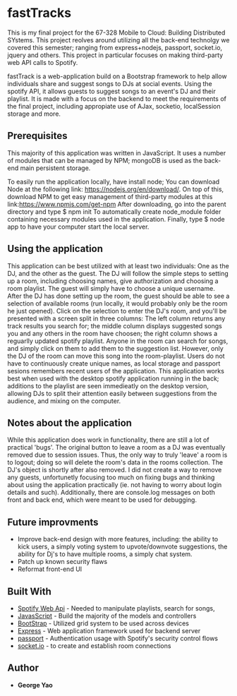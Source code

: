# fastTracks

This is my final project for the 67-328 Mobile to Cloud: Building Distributed SYstems. This project reolves around utilizing all the back-end technolgy we covered this semester; ranging from express+nodejs, passport, socket.io, jquery and others. This project in particular focuses on making third-party web API calls to Spotify. 

fastTrack is a web-application build on a Bootstrap framework to help allow individuals share and suggest songs to DJs at social events. Using the spotify API, it allows guests to suggest songs to an event's DJ and their playlist. It is made with a focus on the backend to meet the requirements of the final project, including appropiate use of AJax, socketio, localSession storage and more. 

## Prerequisites
This majority of this application was written in JavaScript. It uses a number of modules that can be managed by NPM; mongoDB is used as the back-end main persistent storage. 

To easily run the application locally, have install node; You can download Node at the following link: https://nodejs.org/en/download/. 
 On top of this, download NPM to get easy management of third-party modules at this link:https://www.npmjs.com/get-npm
After downloading, go into the parent directory and type
  $ npm init
To automatically create node_module folder containing necessary modules used in the application. Finally, type 
  $ node app
to have your computer start the local server. 

## Using the application
This application can be best utilized with at least two individuals: One as the DJ, and the other as the guest. The DJ will follow the simple steps to setting up a room, including choosing names, give authorization and choosing a room playlist. The guest will simply have to choose a unique username. After the DJ has done setting up the room, the guest should be able to see a selection of available rooms (run locally, it would probably only be the room he just opened). Click on the selection to enter the DJ's room, and you'll be presented with a screen split in three columns: The left column returns any track results you search for; the middle column displays suggested songs you and any others in the room have choosen; the right column shows a reguarlly updated spotify playlist. Anyone in the room can search for songs, and simply click on them to add them to the suggestion list. However, only the DJ of the room can move this song into the room-playlist. Users do not have to continuously create unique names, as local storage and passport sesions remembers recent users of the application. This application works best when used with the desktop spotify application running in the back; additions to the playlist are seen immedieatly on the desktop version, allowing DJs to split their attention easily between suggestions from the audience, and mixing on the computer.

## Notes about the application
While this application does work in functionality, there are still a lot of practical 'bugs'. The original button to leave a room as a DJ was eventually removed due to session issues. Thus, the only way to truly 'leave' a room is to logout; doing so will delete the room's data in the rooms collection. The DJ's object is shortly after also removed. I did not create a way to remove any guests, unfortunetly focusing too much on fixing bugs and thinking about using the application practically (ie. not having to worry about login details and such). Additionally, there are console.log messages on both front and back end, which were meant to be used for debugging. 

## Future improvments
* Improve back-end design with more features, including: the ability to kick users, a simply voting system to upvote/downvote suggestions, the ability for Dj's to have multiple rooms, a simply chat system. 
* Patch up known security flaws
* Reformat front-end UI 

## Built With
* [Spotify Web Api](https://developer.spotify.com/web-api/) - Needed to manipulate playlists, search for songs, 
* [JavasScript](https://www.javascript.com/) - Build the majority of the models and controllers 
* [BootStrap](https://getbootstrap.com/) - Utilized grid system to be used across devices
* [Express](https://expressjs.com/) - Web application framework used for backend server
* [passport](http://www.passportjs.org/) - Authentication usage with Spotify's security control flows
* [socket.io](https://socket.io/docs/) - to create and establish room connections


## Author
* **George Yao** 
